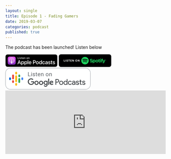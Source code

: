 ```yaml
---
layout: single
title: Episode 1 - Fading Gamers
date: 2019-03-07
categories: podcast
published: true
---
```


The podcast has been launched! Listen below

<!--<a href="https://open.spotify.com/show/5u6qyzeOUh3gIfsuNpjJTj">
<img src=“Https://ordinarydads.github.io/_posts/images/Spotify.png" style="width:165px; height:40px">
</a>-->

<a href="https://itunes.apple.com/au/podcast/ordinary-dads/id1455441874">
<img src="/assets/images/ApplePod.jpg"></a>

<a href="https://open.spotify.com/show/5u6qyzeOUh3gIfsuNpjJTj">
<img src="/assets/images/Spotify.png"></a>

<a href="https://www.google.com/podcasts?feed=aHR0cHM6Ly9yc3Mud2hvb3Noa2FhLmNvbS9yc3MvcG9kY2FzdC9pZC82MjMz">
<img src="/assets/images/google_podcasts_badge.png"></a>


<!--
<a href="https://open.spotify.com/show/5u6qyzeOUh3gIfsuNpjJTj">
<img src="/assets/images/Spotify.png" alt="Spotify"></a>

<img src="/assets/images/Dan%20Avatar%201.jpg" alt="Dan Lim" itemprop="image">

![image](_posts/images/Spotify.png?raw=true)

![Open the show in Spotify]({{site.baseurl}}/_posts/086B0EF2-90D7-4320-AFD2-91868F725612.png)(https://open.spotify.com/show/5u6qyze0Uh3gIfsuNpjJTj)
-->

<iframe width="100%" height="200" src="https://player.whooshkaa.com/player/episode/id/341112?visual=true&sharing=true" frameborder="0" Ng style="width: 100%; height: 200px"></iframe>

<!--![image](https://ordinarydads.github.io/_posts/Images/Spotify.png?raw=true)-->

<!--stackedit_data:
eyJoaXN0b3J5IjpbLTcwNDA2MDUyNSwyNzQ0NjA5NTcsNDgzNT
Y1NDEzLDE5NjY5NDMzMDQsLTM4ODgwODkwOSwxNjE5NDU5NDIy
LDE5MjQxNTQ3NTBdfQ==
-->
<!--<div class="row">
  <div class="column">
    <img src="img_snow.jpg" alt="Snow" style="width:100%">
  </div>
  <div class="column">
    <img src="img_forest.jpg" alt="Forest" style="width:100%">
  </div>
  <div class="column">
    <img src="img_mountains.jpg" alt="Mountains" style="width:100%">
  </div>
</div>-->
